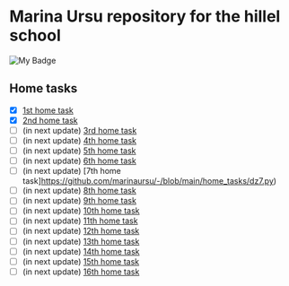 # Marina Ursu repository for the hillel school
![My Badge](https://github.com/marinaursu/-/blob/main/home_tasks/badge.svg) 


## Home tasks

- [x] [1st home task](https://github.com/marinaursu/-/blob/main/home_tasks/dz1.py)
- [x] [2nd home task](https://github.com/marinaursu/-/blob/main/home_tasks/dz2.py)
- [ ] (in next update) [3rd home task](https://github.com/marinaursu/-/blob/main/home_tasks/dz3.py)
- [ ] (in next update) [4th home task](https://github.com/marinaursu/-/blob/main/home_tasks/dz4.py)
- [ ] (in next update) [5th home task](https://github.com/marinaursu/-/blob/main/home_tasks/dz5.py)
- [ ] (in next update) [6th home task](https://github.com/marinaursu/-/blob/main/home_tasks/dz6.py)
- [ ] (in next update) [7th home task]https://github.com/marinaursu/-/blob/main/home_tasks/dz7.py)
- [ ] (in next update) [8th home task](https://github.com/marinaursu/-/blob/main/home_tasks/dz8.py)
- [ ] (in next update) [9th home task](https://github.com/marinaursu/-/blob/main/home_tasks/dz9.py)
- [ ] (in next update) [10th home task](https://github.com/marinaursu/-/blob/main/home_tasks/dz10.py)
- [ ] (in next update) [11th home task](https://github.com/marinaursu/-/blob/main/home_tasks/dz11.py)
- [ ] (in next update) [12th home task](https://github.com/marinaursu/-/blob/main/home_tasks/dz12.py)
- [ ] (in next update) [13th home task](https://github.com/marinaursu/-/blob/main/home_tasks/dz13.py)
- [ ] (in next update) [14th home task](https://github.com/marinaursu/-/blob/main/home_tasks/dz14.py)
- [ ] (in next update) [15th home task](https://github.com/marinaursu/-/blob/main/home_tasks/dz15.py)
- [ ] (in next update) [16th home task](https://github.com/marinaursu/-/blob/main/home_tasks/dz16.py)
